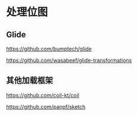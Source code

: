 # 处理位图

## Glide

https://github.com/bumptech/glide

https://github.com/wasabeef/glide-transformations

## 其他加载框架

https://github.com/coil-kt/coil

https://github.com/panpf/sketch
